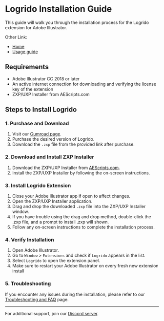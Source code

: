 # Logrido Installation Guide

This guide will walk you through the installation process for the Logrido extension for Adobe Illustrator.

Other Link:
- [Home](https://github.com/valuphic/Logrido/)
- [Usage guide](usage-guide.md)

## Requirements

- Adobe Illustrator CC 2018 or later
- An active internet connection for downloading and verifying the license key of the extension
- ZXP/UXP Installer from AEScripts.com

## Steps to Install Logrido

### 1. Purchase and Download

1. Visit our [Gumroad page](https://valuphic.gumroad.com/).
2. Purchase the desired version of Logrido.
3. Download the `.zxp` file from the provided link after purchase.

### 2. Download and Install ZXP Installer

1. Download the ZXP/UXP Installer from [AEScripts.com](https://aescripts.com/learn/zxp-installer/).
2. Install the ZXP/UXP Installer by following the on-screen instructions.

### 3. Install Logrido Extension

1. Close your Adobe Illustrator app if open to affect changes.
2. Open the ZXP/UXP Installer application.
3. Drag and drop the downloaded `.zxp` file into the ZXP/UXP Installer window.
4. If you have trouble using the drag and drop method, double-click the .zxp file, and a prompt to install .zxp will shown.
5. Follow any on-screen instructions to complete the installation process.

### 4. Verify Installation

1. Open Adobe Illustrator.
2. Go to `Window` > `Extensions` and check if `Logrido` appears in the list.
3. Select `Logrido` to open the extension panel.
4. Make sure to restart your Adobe Illustrator on every fresh new extension install

### 5. Troubleshooting

If you encounter any issues during the installation, please refer to our [Troubleshooting and FAQ](docs/faq.md) page.

---

For additional support, join our [Discord server](https://discord.gg/DjJ4dF4V).
